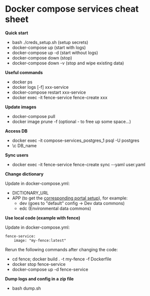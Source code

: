 # Docker compose services cheat sheet

**Quick start**

* bash ./creds_setup.sh (setup secrets)
* docker-compose up (start with logs)
* docker-compose up -d (start without logs)
* docker-compose down (stop)
* docker-compose down -v (stop and wipe existing data)

**Useful commands**

* docker ps
* docker logs [-f] xxx-service
* docker-compose restart xxx-service
* docker exec -it fence-service fence-create xxx

**Update images**

* docker-compose pull
* docker image prune -f (optional - to free up some space…)

**Access DB**

* docker exec -it compose-services_postgres_1 psql -U postgres
* \c DB_name

**Sync users**

* docker exec -it fence-service fence-create sync --yaml user.yaml

**Change dictionary**

Update in docker-compose.yml:
* DICTIONARY_URL
* APP (to get the [corresponding portal setup](https://github.com/uc-cdis/data-portal/tree/master/data/config)), for example:
  * dev (goes to "default" config -> Dev data commons)
  * edc (Environmental data commons)

**Use local code (example with fence)**

Update in docker-compose.yml:
```
fence-service:
    image: "my-fence:latest"
```
Rerun the following commands after changing the code:
* cd fence; docker build . -t my-fence -f Dockerfile
* docker stop fence-service
* docker-compose up -d fence-service

**Dump logs and config in a zip file**

* bash dump.sh
